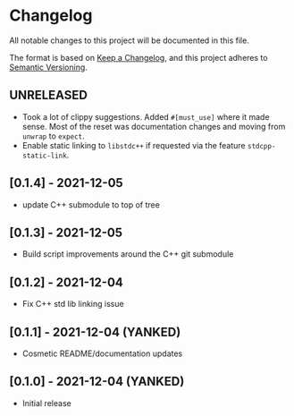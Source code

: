 # Changelog

All notable changes to this project will be documented in this file.

The format is based on [Keep a Changelog](https://keepachangelog.com/en/1.0.0/),
and this project adheres to [Semantic Versioning](https://semver.org/spec/v2.0.0.html).

## UNRELEASED

- Took a lot of clippy suggestions. Added `#[must_use]` where it made sense.
  Most of the reset was documentation changes and moving from `unwrap` to `expect`.
- Enable static linking to `libstdc++` if requested via the feature `stdcpp-static-link`.

## [0.1.4] - 2021-12-05

- update C++ submodule to top of tree

## [0.1.3] - 2021-12-05

- Build script improvements around the C++ git submodule

## [0.1.2] - 2021-12-04

- Fix C++ std lib linking issue

## [0.1.1] - 2021-12-04 (**YANKED**)

- Cosmetic README/documentation updates

## [0.1.0] - 2021-12-04 (**YANKED**)

- Initial release
